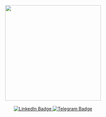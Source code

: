 <div align=center>
  
  <div id="header" align="center">
    <img src="https://i.imgur.com/teXxmBu.gif" width="300"/>
  </div>
  &nbsp;

  <div id="badges">
    <a href="linkedin.com/in/evelina-sukhareva-3b9670256">
      <img src="https://img.shields.io/badge/LinkedIn-blue?style=for-the-badge&logo=linkedin&logoColor=white" alt="LinkedIn Badge"/>
    </a>
    <a href="https://t.me/EvelinaSu">
      <img src="https://img.shields.io/badge/Telegram-blue?style=for-the-badge&logo=telegram&logoColor=white" alt="Telegram Badge"/>
    </a>
  </div>

<!--   ### :fire: My Stats
  
  &nbsp;
  
  [![GitHub Streak](https://streak-stats.demolab.com/?user=EvelinSu&theme=dark)](https://git.io/streak-stats)
  
  
  [![Top Langs](https://github-readme-stats.vercel.app/api/top-langs/?username=EvelinSu&layout=compact&theme=dark)](https://github.com/anuraghazra/github-readme-stats)
 -->
</div>

<!--
**EvelinSu/EvelinSu** is a ✨ _special_ ✨ repository because its `README.md` (this file) appears on your GitHub profile.

Here are some ideas to get you started:

- 🔭 I’m currently working on ...
- 🌱 I’m currently learning ...
- 👯 I’m looking to collaborate on ...
- 🤔 I’m looking for help with ...
- 💬 Ask me about ...
- 📫 How to reach me: ...
- 😄 Pronouns: ...
- ⚡ Fun fact: ...
-->
